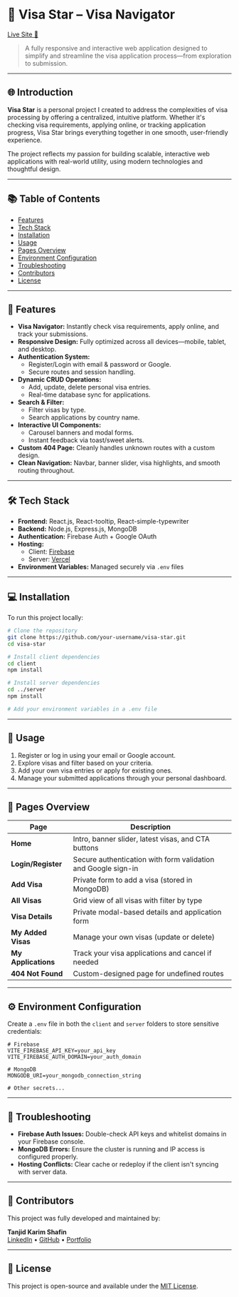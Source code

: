 # 🌻 Visa Star – Visa Navigator

[Live Site 🔗](https://visa-navigator-shafin.netlify.app/)

> A fully responsive and interactive web application designed to simplify and streamline the visa application process—from exploration to submission.

---

## 🌐 Introduction

**Visa Star** is a personal project I created to address the complexities of visa processing by offering a centralized, intuitive platform. Whether it's checking visa requirements, applying online, or tracking application progress, Visa Star brings everything together in one smooth, user-friendly experience.

The project reflects my passion for building scalable, interactive web applications with real-world utility, using modern technologies and thoughtful design.

---

## 📚 Table of Contents

- [Features](#-features)
- [Tech Stack](#-tech-stack)
- [Installation](#-installation)
- [Usage](#-usage)
- [Pages Overview](#-pages-overview)
- [Environment Configuration](#-environment-configuration)
- [Troubleshooting](#-troubleshooting)
- [Contributors](#-contributors)
- [License](#-license)

---

## 🚀 Features

- **Visa Navigator:** Instantly check visa requirements, apply online, and track your submissions.
- **Responsive Design:** Fully optimized across all devices—mobile, tablet, and desktop.
- **Authentication System:**
  - Register/Login with email & password or Google.
  - Secure routes and session handling.
- **Dynamic CRUD Operations:**
  - Add, update, delete personal visa entries.
  - Real-time database sync for applications.
- **Search & Filter:**
  - Filter visas by type.
  - Search applications by country name.
- **Interactive UI Components:**
  - Carousel banners and modal forms.
  - Instant feedback via toast/sweet alerts.
- **Custom 404 Page:** Cleanly handles unknown routes with a custom design.
- **Clean Navigation:** Navbar, banner slider, visa highlights, and smooth routing throughout.

---

## 🛠️ Tech Stack

- **Frontend:** React.js, React-tooltip, React-simple-typewriter  
- **Backend:** Node.js, Express.js, MongoDB  
- **Authentication:** Firebase Auth + Google OAuth  
- **Hosting:**
  - Client: [Firebase](https://firebase.google.com/)
  - Server: [Vercel](https://vercel.com/)  
- **Environment Variables:** Managed securely via `.env` files

---

## 💻 Installation

To run this project locally:

```bash
# Clone the repository
git clone https://github.com/your-username/visa-star.git
cd visa-star

# Install client dependencies
cd client
npm install

# Install server dependencies
cd ../server
npm install

# Add your environment variables in a .env file
```

---

## 🚦 Usage

1. Register or log in using your email or Google account.
2. Explore visas and filter based on your criteria.
3. Add your own visa entries or apply for existing ones.
4. Manage your submitted applications through your personal dashboard.

---

## 📄 Pages Overview

| Page                | Description |
|---------------------|-------------|
| **Home**            | Intro, banner slider, latest visas, and CTA buttons |
| **Login/Register**  | Secure authentication with form validation and Google sign-in |
| **Add Visa**        | Private form to add a visa (stored in MongoDB) |
| **All Visas**       | Grid view of all visas with filter by type |
| **Visa Details**    | Private modal-based details and application form |
| **My Added Visas**  | Manage your own visas (update or delete) |
| **My Applications** | Track your visa applications and cancel if needed |
| **404 Not Found**   | Custom-designed page for undefined routes |

---

## ⚙️ Environment Configuration

Create a `.env` file in both the `client` and `server` folders to store sensitive credentials:

```env
# Firebase
VITE_FIREBASE_API_KEY=your_api_key
VITE_FIREBASE_AUTH_DOMAIN=your_auth_domain

# MongoDB
MONGODB_URI=your_mongodb_connection_string

# Other secrets...
```

---

## 🧩 Troubleshooting

- **Firebase Auth Issues:** Double-check API keys and whitelist domains in your Firebase console.
- **MongoDB Errors:** Ensure the cluster is running and IP access is configured properly.
- **Hosting Conflicts:** Clear cache or redeploy if the client isn't syncing with server data.

---

## 👤 Contributors

This project was fully developed and maintained by:

**Tanjid Karim Shafin**  
[LinkedIn](https://linkedin.com/in/your-profile) • [GitHub](https://github.com/your-username) • [Portfolio](https://your-portfolio-link.com)

---

## 📄 License

This project is open-source and available under the [MIT License](LICENSE).
